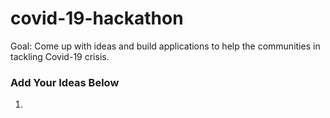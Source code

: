 # covid-19-hackathon

Goal: Come up with ideas and build applications to help the communities in tackling Covid-19 crisis.

### Add Your Ideas Below

1. 
